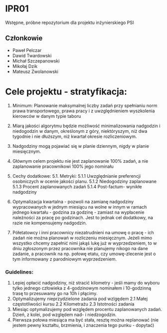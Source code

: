 # IPR01
Wstępne, próbne repozytorium dla projektu inżynierskiego PSI

## Członkowie
* Paweł Pelczar
* Dawid Twardowski
* Michał Szczepanowski
* Mikołaj Dzik
* Mateusz Zwolanowski


# Cele projektu - stratyfikacja: 
1. Minimum: Planowanie maksymalnej liczby zadań przy spełnianiu norm prawa transportowego, prawa pracy i z uwzględnieniem wyszkolenia kierowców w danym typie taboru
2. Miarą jakości algorytmu będzie możliwość minimalizowania nadgodzin i niedogodzin w danym, określonym z góry, niektóryszym, niż dwa tygodnie i nie dłuższym, niż kwartał okresie rozliczeniowym.
3. Nadgodziny mogą pojawiać się w planie dziennym, nigdy w planie miesięcznym.
4. Głównym celem projektu nie jest zaplanowanie 100% zadań, a nie zaplanowanie pracownikowi 100% jego nominału
5. Cechy dodatkowe:
  5.1. Metryki: 
     5.1.1 Uwzględnianie preferencji osobniczych w ocenie jakości planu.
     5.1.2 Niedogodziny zaplanowane
     5.1.3 Procent zaplanowanych zadań
     5.1.4 Post-factum- wynikłe nadgodziny
     

6. Optymalizacja kwartalna - pozwoli na zamianę nadgodziny wypracowanych w jednym miesiącu na wolne w innym w ramach jednego kwartału - godzina za godzinę - zamiast na wypłacenie należności za pracę po godzinach. Jest to jednak cel dodatkowy, na razie nie kompensujemy nadgodzin.
7. Półetatowcy i inni pracownicy niezatrudnieni na umowę o pracę - ich zadań nie można planowań w rozliczeniu miesięcznym. Jeżeli mimo wszystko chcemy zapełnić nimi jakąś lukę już w wyprzedzeniem, to w dniu zgłoszonym przez pracownika nie planujemy nikogo na dane zadanie, a pracownik na np. połowę etatu, czy umowę-zlecenie jest o tym informowany z parodniowym wyprzedzeniem.


### Guidelines:
1. Lepiej opłacić nadgodziny, niż stracić kilometry - jeśli mamy do wyboru tylko jednego człowieka z 4-godzinowym nominałem i 10-godzinną trasę to przesuwamy go na 10h i płącimy.
2. Optymalizujemy nieprzydzielone zadania pod wzlgędem
  2.1 Małej częstotliwości kursu
  2.2 Kilometrażu
  2.3 Istotności zadania
3. Miesiąc optymalizujemy pod względem procentu zaplanowanych zadań. Dzień, z kolei, pod względem nad- i niedzogodzin.
4. Pierwsza połowa miesiąca ma być stała, resztę można replanować (nie jestem pewny kształtu, brzmienia, i znaczenia tego punku - dopytać)

